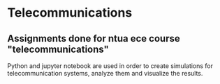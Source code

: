 # Telecommunications

## Assignments done for ntua ece course "telecommunications"

Python and jupyter notebook are used in order to create simulations for telecommunication systems, analyze them and visualize the results.
